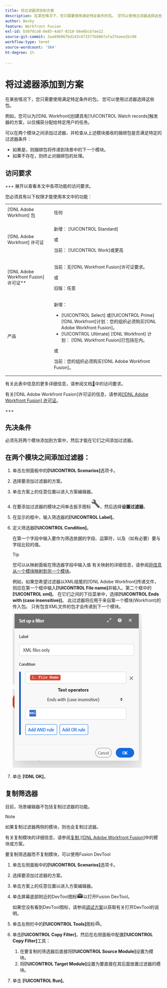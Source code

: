 ```yaml
---
title: 将过滤器添加到方案
description: 在某些情况下，您只需要使用满足特定条件的包。 您可以使用过滤器选择这些包。
author: Becky
feature: Workfront Fusion
exl-id: b507dca0-0e85-4ab7-8310-b6e6bcb7ae12
source-git-commit: 3aa896867bd143c67157fb886fafa37eaee2bc00
workflow-type: tm+mt
source-wordcount: '564'
ht-degree: 1%

---
```


# 将过滤器添加到方案

在某些情况下，您只需要使用满足特定条件的包。 您可以使用过滤器选择这些包。

例如，您可以为[!DNL Workfront]创建具有[!UICONTROL Watch records]触发器的方案，以仅捕获分配给特定用户的任务。

可以在两个模块之间添加过滤器，并检查从上述模块接收的捆绑包是否满足特定的过滤器条件：

* 如果是，则捆绑包将传递到场景中的下一个模块。
* 如果不存在，则终止对捆绑包的处理。

## 访问要求

+++ 展开以查看本文中各项功能的访问要求。

您必须具有以下权限才能使用本文中的功能：

<table style="table-layout:auto">
 <col> 
 <col> 
 <tbody> 
  <tr> 
   <td role="rowheader">[!DNL Adobe Workfront] 包</td> 
   <td> <p>任何</p> </td> 
  </tr> 
  <tr data-mc-conditions=""> 
   <td role="rowheader">[!DNL Adobe Workfront] 许可证</td> 
   <td> <p>新增： [!UICONTROL Standard]</p><p>或</p><p>当前： [!UICONTROL Work]或更高</p> </td> 
  </tr> 
  <tr> 
   <td role="rowheader">[!DNL Adobe Workfront Fusion] 许可证**</td> 
   <td>
   <p>当前：无[!DNL Workfront Fusion]许可证要求。</p>
   <p>或</p>
   <p>旧版：任意 </p>
   </td> 
  </tr> 
  <tr> 
   <td role="rowheader">产品</td> 
   <td>
   <p>新增：</p> <ul><li>[!UICONTROL Select] 或[!UICONTROL Prime] [!DNL Workfront]计划：您的组织必须购买[!DNL Adobe Workfront Fusion]。</li><li>[!UICONTROL Ultimate] [!DNL Workfront] 计划： [!DNL Workfront Fusion]已包括在内。</li></ul>
   <p>或</p>
   <p>当前：您的组织必须购买[!DNL Adobe Workfront Fusion]。</p>
   </td> 
  </tr>
 </tbody> 
</table>

有关此表中信息的更多详细信息，请参阅文档[&#128279;](/help/workfront-fusion/references/licenses-and-roles/access-level-requirements-in-documentation.md)中的访问要求。

有关[!DNL Adobe Workfront Fusion]许可证的信息，请参阅[[!DNL Adobe Workfront Fusion] 许可证](/help/workfront-fusion/set-up-and-manage-workfront-fusion/licensing-operations-overview/license-automation-vs-integration.md)。

+++

## 先决条件

必须先将两个模块添加到方案中，然后才能在它们之间添加过滤器。

## 在两个模块之间添加过滤器：

1. 单击左侧面板中的&#x200B;**[!UICONTROL Scenarios]**&#x200B;选项卡。
1. 选择要添加过滤器的方案。
1. 单击方案上的任意位置以进入方案编辑器。
1. 在要添加过滤器的模块之间单击扳手图标![扳手图标](assets/wrench-icon.png)，然后选择&#x200B;**设置过滤器**。
1. 在显示的框中，输入筛选器的&#x200B;**[!UICONTROL Label]**。
1. 定义筛选器&#x200B;**[!UICONTROL Condition]**。

   在第一个字段中输入要作为筛选依据的字段、运算符，以及（如有必要）要与字段比较的值。

   >[!TIP]
   >
   >您可以从映射面板在筛选器字段中输入值
   >有关映射的详细信息，请参阅[将信息从一个模块映射到另一个模块](/help/workfront-fusion/create-scenarios/map-data/map-data-from-one-to-another.md)。

   例如，如果您希望过滤器以XML结尾的[!DNL Adobe Workfront]传递文件，则应在第一个框中输入&#x200B;**[!UICONTROL File name]**&#x200B;并输入。第二个框中的&#x200B;**[!UICONTROL xml]**。 在它们之间的下拉菜单中，选择&#x200B;**[!UICONTROL Ends with (case insensitive)]**。 此过滤器将应用于来自第一个模块(Workfront)的传入包。 只有包含XML文件的包才会传递到下一个模块。

   ![设置筛选器](assets/set-up-filter-box.png)

1. 单击 **[!DNL OK]**。

## 复制筛选器

目前，场景编辑器不包括复制过滤器的功能。

>[!NOTE]
>
>如果复制过滤器两侧的模块，则也会复制过滤器。
>
>有关复制模块的详细信息，请参阅[复制 [!DNL Adobe Workfront Fusion]](/help/workfront-fusion/create-scenarios/add-modules/copy-modules-or-scenarios.md)中的模块或方案。

要复制筛选器而不复制模块，可以使用Fusion DevTool

1. 单击左侧面板中的&#x200B;**[!UICONTROL Scenarios]**&#x200B;选项卡。
1. 选择要添加过滤器的方案。
1. 单击方案上的任意位置以进入方案编辑器。
1. 单击屏幕底部附近的DevTool图标![DevTool图标](assets/debugger-icon.png)以打开Fusion DevTool。

   如果您没有看到DevTool图标，请参阅[调试方案](/help/workfront-fusion/manage-scenarios/debug-a-scenario.md)以获取有关打开DevTool的说明。

1. 单击左侧栏中的&#x200B;**[!UICONTROL Tools]**&#x200B;图标![DevTool tools](assets/devtools-tools-icon.png)。

1. 单击&#x200B;**[!UICONTROL Copy Filter]**，然后在右侧面板中配置&#x200B;**[!UICONTROL Copy Filter]**&#x200B;工具：

   1. 在要复制的筛选器后直接将&#x200B;**[!UICONTROL Source Module]**&#x200B;设置为模块。
   1. 将&#x200B;**[!UICONTROL Target Module]**&#x200B;设置为要直接在其后面放置过滤器的模块。

1. 单击 **[!UICONTROL Run]**。

